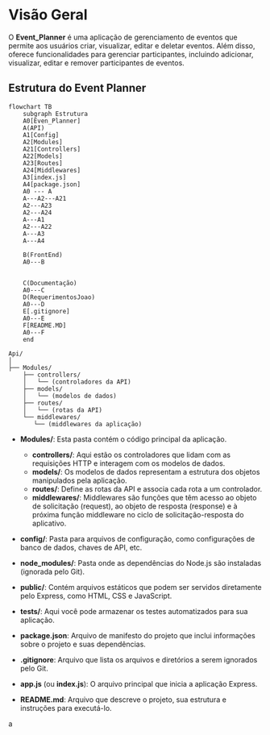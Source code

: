 # Visão Geral

O **Event_Planner** é uma aplicação de gerenciamento de eventos que permite aos usuários criar, visualizar, editar e deletar eventos. Além disso, oferece funcionalidades para gerenciar participantes, incluindo adicionar, visualizar, editar e remover participantes de eventos.

## Estrutura do Event Planner
```mermaid
flowchart TB
    subgraph Estrutura
    A0[Even_Planner]
    A(API)
    A1[Config]
    A2[Modules]
    A21[Controllers]
    A22[Models]
    A23[Routes]
    A24[Middlewares]
    A3[index.js]
    A4[package.json]
    A0 --- A
    A---A2---A21
    A2---A23
    A2---A24
    A---A1
    A2---A22
    A---A3
    A---A4
    
    B(FrontEnd)
    A0---B
    
    
    C(Documentação)
    A0---C
    D(RequerimentosJoao)
    A0---D
    E[.gitignore]
    A0---E
    F[README.MD]
    A0---F
    end

```
```
Api/
│
├── Modules/
    ├── controllers/
    │   └── (controladores da API)
    ├── models/
    │   └── (modelos de dados)
    ├── routes/
    │   └── (rotas da API)
    └── middlewares/
       └── (middlewares da aplicação)
```

- **Modules/**: Esta pasta contém o código principal da aplicação.
  - **controllers/**: Aqui estão os controladores que lidam com as requisições HTTP e interagem com os modelos de dados.
  - **models/**: Os modelos de dados representam a estrutura dos objetos manipulados pela aplicação.
  - **routes/**: Define as rotas da API e associa cada rota a um controlador.
  - **middlewares/**: Middlewares são funções que têm acesso ao objeto de solicitação (request), ao objeto de resposta (response) e à próxima função middleware no ciclo de solicitação-resposta do aplicativo.

- **config/**: Pasta para arquivos de configuração, como configurações de banco de dados, chaves de API, etc.

- **node_modules/**: Pasta onde as dependências do Node.js são instaladas (ignorada pelo Git).

- **public/**: Contém arquivos estáticos que podem ser servidos diretamente pelo Express, como HTML, CSS e JavaScript.

- **tests/**: Aqui você pode armazenar os testes automatizados para sua aplicação.

- **package.json**: Arquivo de manifesto do projeto que inclui informações sobre o projeto e suas dependências.

- **.gitignore**: Arquivo que lista os arquivos e diretórios a serem ignorados pelo Git.

- **app.js** (ou **index.js**): O arquivo principal que inicia a aplicação Express.

- **README.md**: Arquivo que descreve o projeto, sua estrutura e instruções para executá-lo.

a